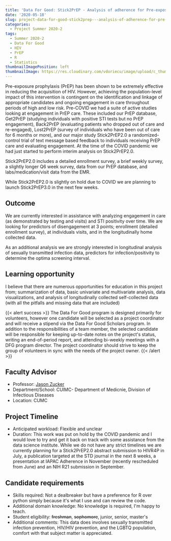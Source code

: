 ```yaml
---
title: 'Data For Good: Stick2PrEP - Analysis of adherence for Pre-exposure prophylaxis (PrEP) against HIV in observational and RCT interventions'
date: '2020-05-18'
slug: project-data-for-good-stick2prep---analysis-of-adherence-for-pre-exposure-prophylaxis-(prep)-against-hiv-in-observational-and-rct-interventions
categories:
  - Project Summer 2020-2
tags:
  - Summer 2020-2
  - Data For Good
  - HIV
  - PrEP
  - R
  - Statistics
thumbnailImagePosition: left
thumbnailImage: https://res.cloudinary.com/vdoriecu/image/upload/c_thumb,g_center,w_200/v1589930094/truvada_wtco5s.jpg
---
```

Pre-exposure prophylaxis (PrEP) has been shown to be extremely effective in reducing the acquisition of HIV.  However, achieving the population-level impact of this intervention is contingent on the identification and linkage of appropriate candidates and ongoing engagement in care throughout periods of high and low risk.  Pre-COVID we had a suite of active studies looking at engagement in PrEP care.  These included  our PrEP database, Get2PrEP (studying individuals with positive STI tests but no PrEP engagement), Back2PrEP (evaluating patients who dropped out of care and re-engaged), Lost2PrEP (survey of individuals who have been out of care for 6 months or more), and our major study Stick2PrEP2.0 a randomized-control trial of text message based feedback to individuals receiving PrEP care and evaluating engagement.  At the time of the COVID pandemic we had just started to perform interim analysis on Stick2PrEP2.0.

<!--more-->

Stick2PrEP2.0 includes a detailed enrollment survey, a brief weekly survey, a slightly longer Q6 week survey, data from our PrEP database, and labs/medication/visit data from the EMR.

While Stick2PrEP2.0 is slightly on hold due to COVID we are planning to launch Stick2PrEP3.0 in the next few weeks.

## Outcome

We are currently interested in assistance with analyzing engagement in care (as demonstrated by testing and visits) and STI positivity over time. We are looking for predictors of disengagement at 3 points; enrollment (detailed enrollment survey), at individuals visits, and in the longitudinally home collected data.   

As an additional analysis we are strongly interested in longitudinal analysis of sexually transmitted infection data, predictors for infection/positivity to determine the optima screening interval.

## Learning opportunity

I believe that there are numerous opportunities for education in this project from; summarization of data, basic univariate and multivariate analysis, data visualizations, and analysis of longitudinally collected self-collected data (with all the pitfalls and missing data that are included)

{{< alert success >}}
The Data For Good program is designed primarily for volunteers, however one candidate will be selected as a project coordinator and will receive a stipend via the Data For Good Scholars program. In addition to the responsibilities of a team member, the selected candidate will be responsible for keeping up-to-date notes on the project's status, writing an end-of-period report, and attending bi-weekly meetings with a DFG program director. The project coordinator should strive to keep the group of volunteers in sync with the needs of the project owner.
{{< /alert >}}

## Faculty Advisor
+ Professor: [Jason Zucker](https://www.stick2prep.com)
+ Department/School: CUIMC- Department of Medicnie, Division of Infectious Diseases
+ Location: CUMC

## Project Timeline
+ Anticipated workload: Flexible and unclear
+ Duration: This work was put on hold by the COVID pandemic and I would love to try and get it back on track with some assistance from the data science institute.  While we do not have any strict timelines we are currently planning for a Stick2PrEP2.0 abstract submission to HIVR4P in July, a publication targeted at the STD journal in the next 8 weeks, a presentation at IAPAC Adherence in November (recently rescheduled from June) and an NIH R21 submission in September.

## Candidate requirements
+ Skills required: Not a dealbreaker but have a preference for R over python simply because it's what I use and can review the code.
+ Additional domain knowledge: No knowledge is required, I'm happy to teach.
+ Student eligibility: ~~freshman~~, ~~sophomore~~, junior, senior, master's
+ Additional comments: This data does involves sexually transmitted infection prevention, HIV/HIV prevention, and the LGBTQ population, comfort with that subject matter is appreciated.

